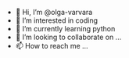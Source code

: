 - 👋 Hi, I’m @olga-varvara
- 👀 I’m interested in coding
- 🌱 I’m currently learning python
- 💞️ I’m looking to collaborate on ...
- 📫 How to reach me ...

<!---
olga-varvara/olga-varvara is a ✨ special ✨ repository because its `README.md` (this file) appears on your GitHub profile.
You can click the Preview link to take a look at your changes.
--->
